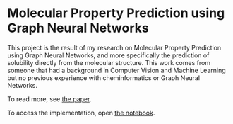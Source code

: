 # Molecular Property Prediction using Graph Neural Networks

This project is the result of my research on Molecular Property Prediction using Graph Neural Networks, and more specifically the prediction of solubility directly from the molecular structure.
This work comes from someone that had a background in Computer Vision and Machine Learning but no previous experience with cheminformatics or Graph Neural Networks.

To read more, see [the paper](Molecular_property_prediction_using_GNN.pdf).

To access the implementation, open [the notebook](Molecular_Property_Prediction_GNN.ipynb).

